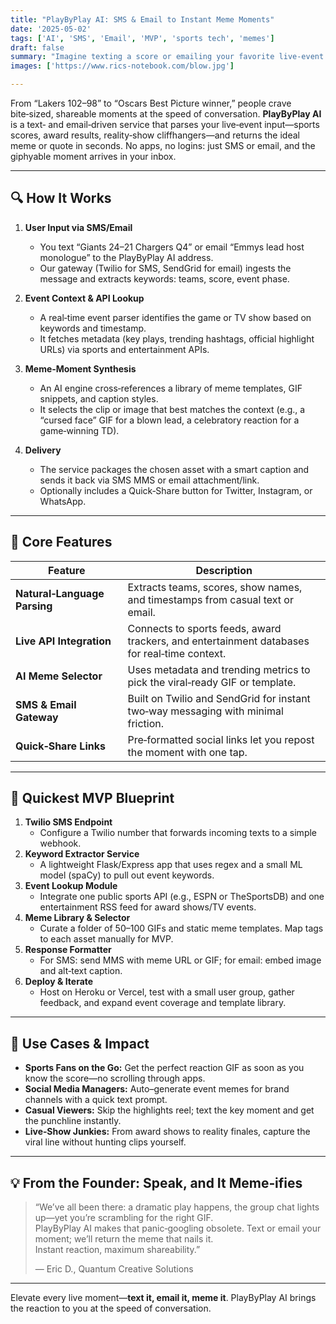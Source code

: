 ```yaml
---
title: "PlayByPlay AI: SMS & Email to Instant Meme Moments"  
date: '2025-05-02'  
tags: ['AI', 'SMS', 'Email', 'MVP', 'sports tech', 'memes']  
draft: false  
summary: "Imagine texting a score or emailing your favorite live‑event details and instantly receiving the perfect memeable highlight—PlayByPlay AI turns any live TV moment into shareable gold via SMS or email."  
images: ['https://www.rics-notebook.com/blow.jpg']  

---
```


From “Lakers 102–98” to “Oscars Best Picture winner,” people crave bite‑sized, shareable moments at the speed of conversation. **PlayByPlay AI** is a text‑ and email‑driven service that parses your live‑event input—sports scores, award results, reality‑show cliffhangers—and returns the ideal meme or quote in seconds. No apps, no logins: just SMS or email, and the giphyable moment arrives in your inbox.

---

## 🔍 How It Works

1. **User Input via SMS/Email**  
   - You text “Giants 24–21 Chargers Q4” or email “Emmys lead host monologue” to the PlayByPlay AI address.  
   - Our gateway (Twilio for SMS, SendGrid for email) ingests the message and extracts keywords: teams, score, event phase.

2. **Event Context & API Lookup**  
   - A real‑time event parser identifies the game or TV show based on keywords and timestamp.  
   - It fetches metadata (key plays, trending hashtags, official highlight URLs) via sports and entertainment APIs.

3. **Meme‑Moment Synthesis**  
   - An AI engine cross‑references a library of meme templates, GIF snippets, and caption styles.  
   - It selects the clip or image that best matches the context (e.g., a “cursed face” GIF for a blown lead, a celebratory reaction for a game‑winning TD).

4. **Delivery**  
   - The service packages the chosen asset with a smart caption and sends it back via SMS MMS or email attachment/link.  
   - Optionally includes a Quick‑Share button for Twitter, Instagram, or WhatsApp.

---

## 🔧 Core Features

| Feature                        | Description                                                                                      |
|--------------------------------|--------------------------------------------------------------------------------------------------|
| **Natural‑Language Parsing**   | Extracts teams, scores, show names, and timestamps from casual text or email.                    |
| **Live API Integration**       | Connects to sports feeds, award trackers, and entertainment databases for real‑time context.     |
| **AI Meme Selector**           | Uses metadata and trending metrics to pick the viral‑ready GIF or template.                      |
| **SMS & Email Gateway**        | Built on Twilio and SendGrid for instant two‑way messaging with minimal friction.                |
| **Quick‑Share Links**          | Pre‑formatted social links let you repost the moment with one tap.                               |

---

## 🚧 Quickest MVP Blueprint

1. **Twilio SMS Endpoint**  
   - Configure a Twilio number that forwards incoming texts to a simple webhook.  
2. **Keyword Extractor Service**  
   - A lightweight Flask/Express app that uses regex and a small ML model (spaCy) to pull out event keywords.  
3. **Event Lookup Module**  
   - Integrate one public sports API (e.g., ESPN or TheSportsDB) and one entertainment RSS feed for award shows/TV events.  
4. **Meme Library & Selector**  
   - Curate a folder of 50–100 GIFs and static meme templates. Map tags to each asset manually for MVP.  
5. **Response Formatter**  
   - For SMS: send MMS with meme URL or GIF; for email: embed image and alt‑text caption.  
6. **Deploy & Iterate**  
   - Host on Heroku or Vercel, test with a small user group, gather feedback, and expand event coverage and template library.

---

## 🚀 Use Cases & Impact

- **Sports Fans on the Go:** Get the perfect reaction GIF as soon as you know the score—no scrolling through apps.  
- **Social Media Managers:** Auto–generate event memes for brand channels with a quick text prompt.  
- **Casual Viewers:** Skip the highlights reel; text the key moment and get the punchline instantly.  
- **Live‑Show Junkies:** From award shows to reality finales, capture the viral line without hunting clips yourself.  

---

## 💡 From the Founder: Speak, and It Meme‑ifies

> “We’ve all been there: a dramatic play happens, the group chat lights up—yet you’re scrambling for the right GIF.  
> PlayByPlay AI makes that panic‑googling obsolete. Text or email your moment; we’ll return the meme that nails it.  
> Instant reaction, maximum shareability.”  
>  
> — Eric D., Quantum Creative Solutions

---

Elevate every live moment—**text it, email it, meme it**. PlayByPlay AI brings the reaction to you at the speed of conversation.  
